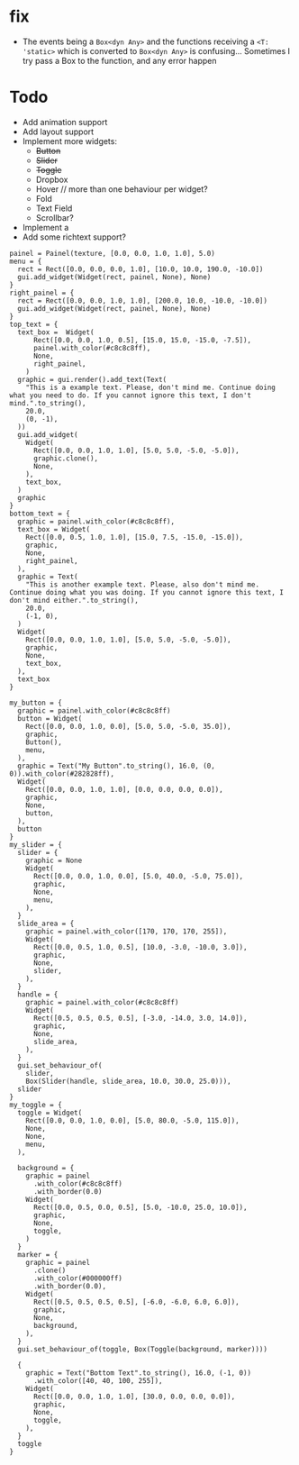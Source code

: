 # fix

- The events being a ```Box<dyn Any>``` and the functions receiving a ```<T: 'static>``` which is converted to 
  ```Box<dyn Any>``` is confusing... Sometimes I try pass a Box<dyn Any> to the function, and any error happen

# Todo

- Add animation support
- Add layout support
- Implement more widgets:
  - ~~Button~~
  - ~~Slider~~
  - ~~Toggle~~
  - Dropbox
  - Hover // more than one behaviour per widget?
  - Fold
  - Text Field
  - Scrollbar?
- Implement a
- Add some richtext support?


```
painel = Painel(texture, [0.0, 0.0, 1.0, 1.0], 5.0)
menu = {
  rect = Rect([0.0, 0.0, 0.0, 1.0], [10.0, 10.0, 190.0, -10.0])
  gui.add_widget(Widget(rect, painel, None), None)
}
right_painel = {
  rect = Rect([0.0, 0.0, 1.0, 1.0], [200.0, 10.0, -10.0, -10.0])
  gui.add_widget(Widget(rect, painel, None), None)
}
top_text = {
  text_box =  Widget(
      Rect([0.0, 0.0, 1.0, 0.5], [15.0, 15.0, -15.0, -7.5]),
      painel.with_color(#c8c8c8ff),
      None,
      right_painel,
    )
  graphic = gui.render().add_text(Text(
    "This is a example text. Please, don't mind me. Continue doing what you need to do. If you cannot ignore this text, I don't mind.".to_string(),
    20.0,
    (0, -1),
  ))
  gui.add_widget(
    Widget(
      Rect([0.0, 0.0, 1.0, 1.0], [5.0, 5.0, -5.0, -5.0]),
      graphic.clone(),
      None,
    ),
    text_box,
  )
  graphic
}
bottom_text = {
  graphic = painel.with_color(#c8c8c8ff),
  text_box = Widget(
    Rect([0.0, 0.5, 1.0, 1.0], [15.0, 7.5, -15.0, -15.0]),
    graphic,
    None,
    right_painel,
  ),
  graphic = Text(
    "This is another example text. Please, also don't mind me. Continue doing what you was doing. If you cannot ignore this text, I don't mind either.".to_string(),
    20.0,
    (-1, 0),
  )
  Widget(
    Rect([0.0, 0.0, 1.0, 1.0], [5.0, 5.0, -5.0, -5.0]),
    graphic,
    None,
    text_box,
  ),
  text_box
}

my_button = {
  graphic = painel.with_color(#c8c8c8ff)
  button = Widget(
    Rect([0.0, 0.0, 1.0, 0.0], [5.0, 5.0, -5.0, 35.0]),
    graphic,
    Button(),
    menu,
  ),
  graphic = Text("My Button".to_string(), 16.0, (0, 0)).with_color(#282828ff),
  Widget(
    Rect([0.0, 0.0, 1.0, 1.0], [0.0, 0.0, 0.0, 0.0]),
    graphic,
    None,
    button,
  ),
  button
}
my_slider = {
  slider = {
    graphic = None
    Widget(
      Rect([0.0, 0.0, 1.0, 0.0], [5.0, 40.0, -5.0, 75.0]),
      graphic,
      None,
      menu,
    ),
  }
  slide_area = {
    graphic = painel.with_color([170, 170, 170, 255]),
    Widget(
      Rect([0.0, 0.5, 1.0, 0.5], [10.0, -3.0, -10.0, 3.0]),
      graphic,
      None,
      slider,
    ),
  }
  handle = {
    graphic = painel.with_color(#c8c8c8ff)
    Widget(
      Rect([0.5, 0.5, 0.5, 0.5], [-3.0, -14.0, 3.0, 14.0]),
      graphic,
      None,
      slide_area,
    ),
  }
  gui.set_behaviour_of(
    slider,
    Box(Slider(handle, slide_area, 10.0, 30.0, 25.0))),
  slider
}
my_toggle = {
  toggle = Widget(
    Rect([0.0, 0.0, 1.0, 0.0], [5.0, 80.0, -5.0, 115.0]),
    None,
    None,
    menu,
  ),

  background = {
    graphic = painel
      .with_color(#c8c8c8ff)
      .with_border(0.0)
    Widget(
      Rect([0.0, 0.5, 0.0, 0.5], [5.0, -10.0, 25.0, 10.0]),
      graphic,
      None,
      toggle,
    )
  }
  marker = {
    graphic = painel
      .clone()
      .with_color(#000000ff)
      .with_border(0.0),
    Widget(
      Rect([0.5, 0.5, 0.5, 0.5], [-6.0, -6.0, 6.0, 6.0]),
      graphic,
      None,
      background,
    ),
  }
  gui.set_behaviour_of(toggle, Box(Toggle(background, marker))))

  {
    graphic = Text("Bottom Text".to_string(), 16.0, (-1, 0))
      .with_color([40, 40, 100, 255]),
    Widget(
      Rect([0.0, 0.0, 1.0, 1.0], [30.0, 0.0, 0.0, 0.0]),
      graphic,
      None,
      toggle,
    ),
  }
  toggle
}
```
